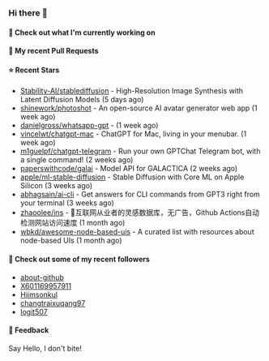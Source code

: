 ### Hi there 👋

#### 👷 Check out what I'm currently working on

#### 🔨 My recent Pull Requests


#### ⭐ Recent Stars

- [Stability-AI/stablediffusion](https://github.com/Stability-AI/stablediffusion) - High-Resolution Image Synthesis with Latent Diffusion Models (5 days ago)
- [shinework/photoshot](https://github.com/shinework/photoshot) - An open-source AI avatar generator web app (1 week ago)
- [danielgross/whatsapp-gpt](https://github.com/danielgross/whatsapp-gpt) -  (1 week ago)
- [vincelwt/chatgpt-mac](https://github.com/vincelwt/chatgpt-mac) - ChatGPT for Mac, living in your menubar. (1 week ago)
- [m1guelpf/chatgpt-telegram](https://github.com/m1guelpf/chatgpt-telegram) - Run your own GPTChat Telegram bot, with a single command! (2 weeks ago)
- [paperswithcode/galai](https://github.com/paperswithcode/galai) - Model API for GALACTICA (2 weeks ago)
- [apple/ml-stable-diffusion](https://github.com/apple/ml-stable-diffusion) - Stable Diffusion with Core ML on Apple Silicon (3 weeks ago)
- [abhagsain/ai-cli](https://github.com/abhagsain/ai-cli) - Get answers for CLI commands from GPT3 right from your terminal (3 weeks ago)
- [zhaoolee/ins](https://github.com/zhaoolee/ins) - 🍭互联网从业者的灵感数据库，无广告，Github Actions自动检测网站访问速度 (1 month ago)
- [wbkd/awesome-node-based-uis](https://github.com/wbkd/awesome-node-based-uis) - A curated list with resources about node-based UIs (1 month ago)

#### 👯 Check out some of my recent followers

- [about-github](https://github.com/about-github)
- [X601169957911](https://github.com/X601169957911)
- [Hiimsonkul](https://github.com/Hiimsonkul)
- [changtraixuqang97](https://github.com/changtraixuqang97)
- [logit507](https://github.com/logit507)

#### 💬 Feedback

Say Hello, I don't bite!